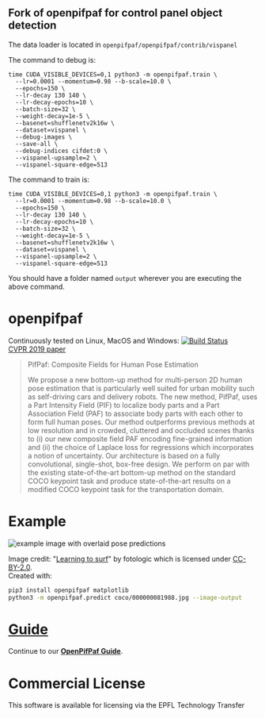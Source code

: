## Fork of openpifpaf for control panel object detection 

The data loader is located in `openpifpaf/openpifpaf/contrib/vispanel`

The command to debug is: <br>
```
time CUDA_VISIBLE_DEVICES=0,1 python3 -m openpifpaf.train \
  --lr=0.0001 --momentum=0.98 --b-scale=10.0 \
  --epochs=150 \
  --lr-decay 130 140 \
  --lr-decay-epochs=10 \
  --batch-size=32 \
  --weight-decay=1e-5 \
  --basenet=shufflenetv2k16w \
  --dataset=vispanel \
  --debug-images \
  --save-all \
  --debug-indices cifdet:0 \
  --vispanel-upsample=2 \
  --vispanel-square-edge=513
```
The command to train is: <br>
``` 
time CUDA_VISIBLE_DEVICES=0,1 python3 -m openpifpaf.train \
  --lr=0.0001 --momentum=0.98 --b-scale=10.0 \
  --epochs=150 \
  --lr-decay 130 140 \
  --lr-decay-epochs=10 \
  --batch-size=32 \
  --weight-decay=1e-5 \
  --basenet=shufflenetv2k16w \
  --dataset=vispanel \
  --vispanel-upsample=2 \
  --vispanel-square-edge=513
```  
You should have a folder named `output` wherever you are executing the above command.


# openpifpaf

Continuously tested on Linux, MacOS and Windows: [![Build Status](https://travis-ci.org/vita-epfl/openpifpaf.svg?branch=master)](https://travis-ci.org/vita-epfl/openpifpaf)<br />
[CVPR 2019 paper](http://openaccess.thecvf.com/content_CVPR_2019/html/Kreiss_PifPaf_Composite_Fields_for_Human_Pose_Estimation_CVPR_2019_paper.html)
<!-- [arxiv.org/abs/1903.06593](https://arxiv.org/abs/1903.06593) -->

> PifPaf: Composite Fields for Human Pose Estimation
>
> We propose a new bottom-up method for multi-person 2D human pose
> estimation that is particularly well suited for urban mobility such as self-driving cars
> and delivery robots. The new method, PifPaf, uses a Part Intensity Field (PIF) to
> localize body parts and a Part Association Field (PAF) to associate body parts with each other to form
> full human poses.
> Our method outperforms previous methods at low resolution and in crowded,
> cluttered and occluded scenes
> thanks to (i) our new composite field PAF encoding fine-grained information and (ii) the choice of Laplace loss for regressions which incorporates a notion of uncertainty.
> Our architecture is based on a fully
> convolutional, single-shot, box-free design.
> We perform on par with the existing
> state-of-the-art bottom-up method on the standard COCO keypoint task
> and produce state-of-the-art results on a modified COCO keypoint task for
> the transportation domain.


# Example

![example image with overlaid pose predictions](https://github.com/vita-epfl/openpifpaf/raw/master/docs/coco/000000081988.jpg.predictions.png)

Image credit: "[Learning to surf](https://www.flickr.com/photos/fotologic/6038911779/in/photostream/)" by fotologic which is licensed under [CC-BY-2.0].<br />
Created with:
```sh
pip3 install openpifpaf matplotlib
python3 -m openpifpaf.predict coco/000000081988.jpg --image-output
```


# [Guide](https://vita-epfl.github.io/openpifpaf/intro.html)

Continue to our __[OpenPifPaf Guide](https://vita-epfl.github.io/openpifpaf/intro.html)__.


[CC-BY-2.0]: https://creativecommons.org/licenses/by/2.0/


# Commercial License

This software is available for licensing via the EPFL Technology Transfer
